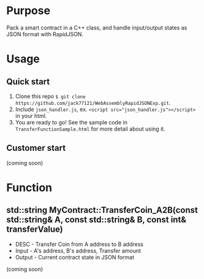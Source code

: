 # Purpose
Pack a smart contract in a C++ class, and handle input/output states as JSON format with RapidJSON.

# Usage
## Quick start
1. Clone this repo `$ git clone https://github.com/jack77121/WebAssemblyRapidJSONExp.git`.
2. Include `json_handler.js`, ex. `<script src="json_handler.js"></script>` in your html.
3. You are ready to go! See the sample code in `TransferFunctionSample.html` for more detail about using it.

## Customer start
(coming soon)

# Function

## std::string MyContract::TransferCoin_A2B(const std::string& A, const std::string& B, const int& transferValue)

 * DESC     - Transfer Coin from A address to B address
 * Input    - A's address, B's address, Transfer amount
 * Output   - Current contract state in JSON format
 
(coming soon)

